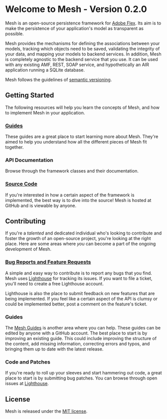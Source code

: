 # Welcome to Mesh - Version 0.2.0
Mesh is an open-source persistence framework for [Adobe Flex](http://www.adobe.com/products/flex/). Its aim is to make the persistence of your application's model as transparent as possible.

Mesh provides the mechanisms for defining the associations between your models, tracking which objects need to be saved, validating the integrity of your data, and mapping your models to backend services. In addition, Mesh is completely agnostic to the backend service that you use. It can be used with any existing AMF, REST, SOAP service, and hypothetically an AIR application running a SQLite database.

Mesh follows the guidelines of [semantic versioning](http://www.semver.org).

## Getting Started
The following resources will help you learn the concepts of Mesh, and how to implement Mesh in your application.

### [Guides](http://github.com/danschultz/mesh/wiki/Guides)
These guides are a great place to start learning more about Mesh. They're aimed to help you understand how all the different pieces of Mesh fit together.

### API Documentation
Browse through the framework classes and their documentation.

### [Source Code](http://www.github.com/danschultz/mesh)
If you're interested in how a certain aspect of the framework is implemented, the best way is to dive into the source! Mesh is hosted at GitHub and is viewable by anyone.

## Contributing
If you're a _talented_ and dedicated individual who's looking to contribute and foster the growth of an open-source project, you're looking at the right place. Here are some areas where _you_ can become a part of the ongoing development of Mesh.

### [Bug Reports and Feature Requests](http://mesh.lighthouseapp.com/)
A simple and easy way to contribute is to report any bugs that you find. Mesh uses [Lighthouse](http://mesh.lighthouse.com) for tracking its issues. If you want to file a ticket, you'll need to create a free Lighthouse account.

Lighthouse is also the place to submit feedback on new features that are being implemented. If you feel like a certain aspect of the API is clumsy or could be implemented better, post a comment on the feature's ticket.

### Guides
The [Mesh Guides](http://github.com/danschultz/mesh/wiki/Guides) is another area where you can help. These guides can be edited by anyone with a GitHub account. The best place to start is by improving an existing guide. This could include improving the structure of the content, add missing information, correcting errors and typos, and bringing them up to date with the latest release.

### Code and Patches
If you're ready to roll up your sleeves and start hammering out code, a great place to start is by submitting bug patches. You can browse through open issues at [Lighthouse](http://mesh.lighthouse.com).

## License
Mesh is released under the [MIT license](http://www.opensource.org/licenses/mit-license.php).